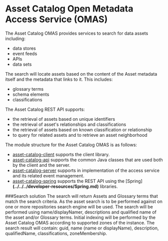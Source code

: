 <!-- SPDX-License-Identifier: CC-BY-4.0 -->
<!-- Copyright Contributors to the ODPi Egeria project. -->

# Asset Catalog Open Metadata Access Service (OMAS)

The Asset Catalog OMAS provides services to search for data assets including:

* data stores
* event feeds
* APIs
* data sets

The search will locate assets
based on the content of the Asset metadata itself and the metadata that links
to it.  This includes:

* glossary terms
* schema elements
* classifications

The Asset Catalog REST API supports:

* the retrieval of assets based on unique identifiers
* the retrieval of asset's relationships and classifications
* the retrieval of assets based on known classification or relationship
* to query for related assets and to retrieve an asset neighborhood

The module structure for the Asset Catalog OMAS is as follows:

* [asset-catalog-client](asset-catalog-client) supports the client library.
* [asset-catalog-api](asset-catalog-api) supports the common Java classes that are used both by the client and the server.
* [asset-catalog-server](asset-catalog-server) supports in implementation of the access service and its related event management.
* [asset-catalog-spring](asset-catalog-spring) supports the REST API using the [Spring]__(../../../developer-resources/Spring.md)__ libraries.

###Search solution
The search will return Assets and Glossary terms that match the search criteria.
As the asset search is to be performed against on one or more repositories search engine will be used. 
The search will be performed using name/displayNamer, descriptions and qualified name of the asset and/or Glossary terms.
Initial indexing will be performed by the Asset Catalog OMAS according to supported zones of the instance.
The search result will contain: guid, name (name or displayName), description, qualifiedName, classifications, zoneMembership.
    
